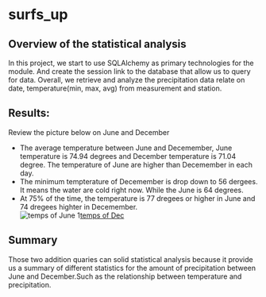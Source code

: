 # surfs_up

## Overview of the statistical analysis
In this project, we start to use SQLAlchemy as primary technologies for the module. And create the session link to the database that allow us to query for data. Overall, we retrieve and analyze the precipitation data relate on date, temperature(min, max, avg) from measurement and station.

## Results:
Review the picture below on June and December
- The average temperature between June and Decemember, June temperature is 74.94 degrees and December temperature is 71.04 degree.
The temperature of June are higher than Decemember in each day.
- The minimum tempterature of Decemember is drop down to 56 dergees. It means the water are cold right now. While the June is 64 degrees.
- At 75% of the time, the temperature is 77 dregees or higher in June and 74 dregees highter in Decemember.  
![temps of June](summary_statistics_for_June.png)
1[temps of Dec](summary_statistics_for_Dec.png)

## Summary
Those two addition quaries can solid statistical analysis because it provide us a summary of different statistics for the amount of precipitation between June and December.Such as the relationship between temperature and precipitation.
